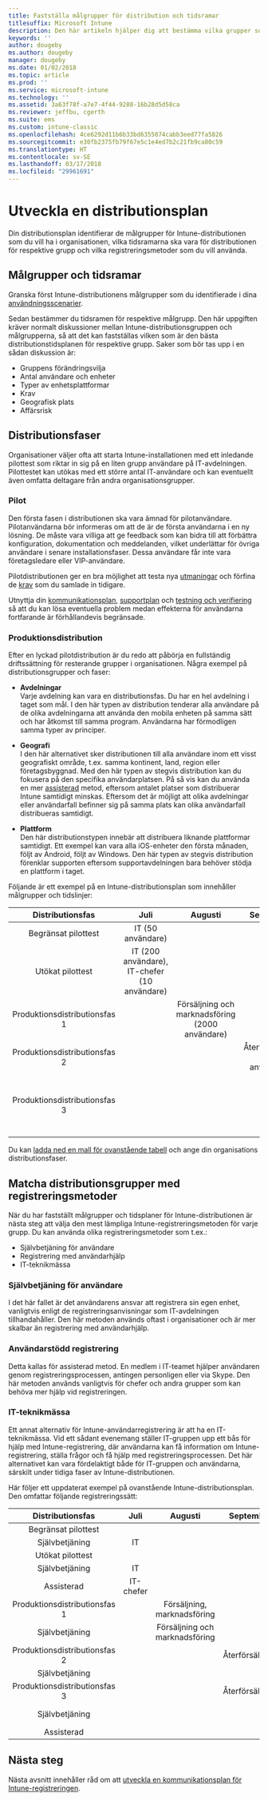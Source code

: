 ```yaml
---
title: Fastställa målgrupper för distribution och tidsramar
titlesuffix: Microsoft Intune
description: Den här artikeln hjälper dig att bestämma vilka grupper som ska distribueras till Microsoft Intune, samt hur tidsramarna ska vara för dessa distributioner.
keywords: ''
author: dougeby
ms.author: dougeby
manager: dougeby
ms.date: 01/02/2018
ms.topic: article
ms.prod: ''
ms.service: microsoft-intune
ms.technology: ''
ms.assetid: 3a63f78f-a7e7-4f44-9288-16b28d5d58ca
ms.reviewer: jeffbu, cgerth
ms.suite: ems
ms.custom: intune-classic
ms.openlocfilehash: 4ce6292d11b6b33bd6355074cabb3eed77fa5826
ms.sourcegitcommit: e30fb2375fb79f67e5c1e4ed7b2c21fb9ca80c59
ms.translationtype: HT
ms.contentlocale: sv-SE
ms.lasthandoff: 03/17/2018
ms.locfileid: "29961691"
---
```

# <a name="develop-a-rollout-plan"></a>Utveckla en distributionsplan

Din distributionsplan identifierar de målgrupper för Intune-distributionen som du vill ha i organisationen, vilka tidsramarna ska vara för distributionen för respektive grupp och vilka registreringsmetoder som du vill använda.

## <a name="targeted-groups-and-timeframes"></a>Målgrupper och tidsramar

Granska först Intune-distributionens målgrupper som du identifierade i dina [användningsscenarier](planning-guide-scenarios.md).

Sedan bestämmer du tidsramen för respektive målgrupp. Den här uppgiften kräver normalt diskussioner mellan Intune-distributionsgruppen och målgrupperna, så att det kan fastställas vilken som är den bästa distributionstidsplanen för respektive grupp. Saker som bör tas upp i en sådan diskussion är:
* Gruppens förändringsvilja
* Antal användare och enheter
* Typer av enhetsplattformar
* Krav
* Geografisk plats
* Affärsrisk

## <a name="rollout-phases"></a>Distributionsfaser
Organisationer väljer ofta att starta Intune-installationen med ett inledande pilottest som riktar in sig på en liten grupp användare på IT-avdelningen. Pilottestet kan utökas med ett större antal IT-användare och kan eventuellt även omfatta deltagare från andra organisationsgrupper.

### <a name="pilot"></a>Pilot
Den första fasen i distributionen ska vara ämnad för pilotanvändare. Pilotanvändarna bör informeras om att de är de första användarna i en ny lösning. De måste vara villiga att ge feedback som kan bidra till att förbättra konfiguration, dokumentation och meddelanden, vilket underlättar för övriga användare i senare installationsfaser. Dessa användare får inte vara företagsledare eller VIP-användare.

Pilotdistributionen ger en bra möjlighet att testa nya [utmaningar](planning-guide-deployment-goals.md) och förfina de [krav](planning-guide-requirements.md) som du samlade in tidigare.

Utnyttja din [kommunikationsplan](planning-guide-communication-plan.md), [supportplan](planning-guide-support-plan.md) och [testning och verifiering](planning-guide-test-validation.md) så att du kan lösa eventuella problem medan effekterna för användarna fortfarande är förhållandevis begränsade.

### <a name="production-rollout"></a>Produktionsdistribution
Efter en lyckad pilotdistribution är du redo att påbörja en fullständig driftssättning för resterande grupper i organisationen. Några exempel på distributionsgrupper och faser:

-   **Avdelningar** <br/>Varje avdelning kan vara en distributionsfas. Du har en hel avdelning i taget som mål. I den här typen av distribution tenderar alla användare på de olika avdelningarna att använda den mobila enheten på samma sätt och har åtkomst till samma program. Användarna har förmodligen samma typer av principer.

-   **Geografi** <br/>I den här alternativet sker distributionen till alla användare inom ett visst geografiskt område, t.ex. samma kontinent, land, region eller företagsbyggnad. Med den här typen av stegvis distribution kan du fokusera på den specifika användarplatsen. På så vis kan du använda en mer [assisterad](#user-assisted-enrollment) metod, eftersom antalet platser som distribuerar Intune samtidigt minskas. Eftersom det är möjligt att olika avdelningar eller användarfall befinner sig på samma plats kan olika användarfall distribueras samtidigt.

-   **Plattform** <br/>Den här distributionstypen innebär att distribuera liknande plattformar samtidigt. Ett exempel kan vara alla iOS-enheter den första månaden, följt av Android, följt av Windows. Den här typen av stegvis distribution förenklar supporten eftersom supportavdelningen bara behöver stödja en plattform i taget.

Följande är ett exempel på en Intune-distributionsplan som innehåller målgrupper och tidslinjer:

| **Distributionsfas** | **Juli** | **Augusti** | **September** | **Oktober** |
|:---:|:---:|:---:|:---:|:---:|
| Begränsat pilottest | IT (50 användare) |  |  |  |                                                         
| Utökat pilottest | IT (200 användare), IT-chefer (10 användare) |  |  |  |                                                         
| Produktionsdistributionsfas 1 |  | Försäljning och marknadsföring (2000 användare) |  |  |
| Produktionsdistributionsfas 2 |  |  | Återförsäljning (1000 användare) |  |
| Produktionsdistributionsfas 3 |  |  |  | Personalavdelning (50 användare), ekonomi (40 användare), chefer (30 användare) |

Du kan [ladda ned en mall för ovanstående tabell](https://gallery.technet.microsoft.com/Intune-deployment-planning-fae156c2?redir=0) och ange din organisations distributionsfaser.
## <a name="match-rollout-groups-to-enrollment-approaches"></a>Matcha distributionsgrupper med registreringsmetoder

När du har fastställt målgrupper och tidsplaner för Intune-distributionen är nästa steg att välja den mest lämpliga Intune-registreringsmetoden för varje grupp. Du kan använda olika registreringsmetoder som t.ex.:
* Självbetjäning för användare
* Registrering med användarhjälp
* IT-teknikmässa

### <a name="user-self-service"></a>Självbetjäning för användare

I det här fallet är det användarens ansvar att registrera sin egen enhet, vanligtvis enligt de registreringsanvisningar som IT-avdelningen tillhandahåller. Den här metoden används oftast i organisationer och är mer skalbar än registrering med användarhjälp.

### <a name="user-assisted-enrollment"></a>Användarstödd registrering

Detta kallas för assisterad metod. En medlem i IT-teamet hjälper användaren genom registreringsprocessen, antingen personligen eller via Skype. Den här metoden används vanligtvis för chefer och andra grupper som kan behöva mer hjälp vid registreringen.

### <a name="it-tech-fair"></a>IT-teknikmässa

Ett annat alternativ för Intune-användarregistrering är att ha en IT-teknikmässa. Vid ett sådant evenemang ställer IT-gruppen upp ett bås för hjälp med Intune-registrering, där användarna kan få information om Intune-registrering, ställa frågor och få hjälp med registreringsprocessen. Det här alternativet kan vara fördelaktigt både för IT-gruppen och användarna, särskilt under tidiga faser av Intune-distributionen.

Här följer ett uppdaterat exempel på ovanstående Intune-distributionsplan. Den omfattar följande registreringssätt:

| **Distributionsfas** | **Juli** | **Augusti** | **September** | **Oktober** |
|:---:|:---:|:---:|:---:|:---:|
| Begränsat pilottest |  |  |  |  |                                                         
| Självbetjäning | IT |  |  |  |
| Utökat pilottest |  |  |  |  |                                                         
| Självbetjäning | IT |  |  |  |
| Assisterad | IT-chefer |  |  |  |
| Produktionsdistributionsfas 1 |  | Försäljning, marknadsföring |  |  |
| Självbetjäning |  | Försäljning och marknadsföring |  |  |
| Produktionsdistributionsfas 2 |  |  | Återförsäljning |  |
| Självbetjäning |  |  |  |  |
| Produktionsdistributionsfas 3 |  |  | Återförsäljning |  |
| Självbetjäning |  |  |  | Personalavdelning, ekonomi |
| Assisterad |  |  |  | Chefer |

## <a name="next-steps"></a>Nästa steg

Nästa avsnitt innehåller råd om att [utveckla en kommunikationsplan för Intune-registreringen](planning-guide-communication-plan.md).
